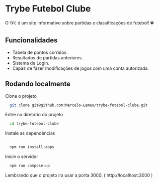
# Trybe Futebol Clube

O `TFC` é um site informativo sobre partidas e classificações de futebol! ⚽️




## Funcionalidades

- Tabela de pontos corridos.
- Resultados de partidas anteriores.
- Sistema de Login.
- Capaz de fazer modificações de jogos com uma conta autorizada.


## Rodando localmente

Clone o projeto

```bash
  git clone git@github.com:Marcelo-Lemes/trybe-futebol-clube.git
```

Entre no diretório do projeto

```bash
  cd trybe-futebol-clube
```

Instale as dependências

```bash
  
  npm run install:apps
```

Inicie o servidor

```bash
  npm run compose:up
```

Lembrando que o projeto ira usar a porta 3000. ( http://localhost:3000 )
